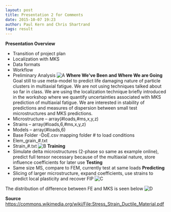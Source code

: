 ```yaml
---
layout: post
title: Presentation 2 for Comments
date: 2015-10-07 19:23
author: Paul Kern and Chris Shartrand
tags: result
---
```

<!-- Start Writing Below in Markdown -->
**Presentation Overview**
 - Transition of project plan​
 - Localization with MKS​
 - Data formats​
 - Workflow​
 - Preliminary Analysis
![A](/MIC-AL7075-PARTICLES/img/Presentation_Images/Pres2_Img3.png)
**Where We've Been and Where We are Going**
Goal still to use meta-model to predict life damaging nature of particle clusters in multiaxial fatigue. We are not using techniques talked about so far in class. We are using the localization technique briefly introduced in the workshop where we quantify uncertainties associated with MKS prediction of multiaxial fatigue.
We are interested in stability of predictions and measures of dispersion between small test microstructures and MKS predictions.
 - Microstructure – array(#loads,#ms,x,y,z)
 - Strains – array(#loads,6,#ms,x,y,z)
 - Models – array(#loads,6)
 - Base Folder
 -DoE.csv mapping folder # to load conditions
 - Elem_grain_#.txt
 - Strain_#.txt
 ![B](/MIC-AL7075-PARTICLES/img/Presentation_Images/Pres2-Img1.png)
**Training**
 - Simulate delta microstructures (2-phase so same as example online), predict full tensor necessary because of the multiaxial nature, store influence coefficients for later use
**Testing**
 - Same size MS, compare to FEM, currently test at same loads
**Predicting**
 - Slicing of larger microstructure, expand coefficients, use strains to predict local plasticity and recover FIP
![C](/MIC-AL7075-PARTICLES/img/Presentation_Images/Pres2-Img2.png)

The distribution of difference between FE and MKS is seen below
![D](/MIC-AL7075-PARTICLES/img/Presentation_Images/KD-Tensor11-1.jpeg)

**Source**
https://commons.wikimedia.org/wiki/File:Stress_Strain_Ductile_Material.pdf
